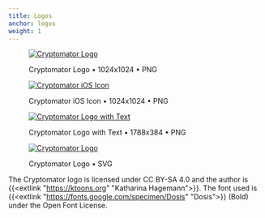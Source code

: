 ```yaml
---
title: Logos
anchor: logos
weight: 1
---
```

<div class="flex flex-wrap -mx-3">
  <div class="w-full px-3 md:w-1/2 lg:w-1/4">
    <figure class="rounded border border-gray-200 shadow bg-white text-center p-2 mb-8">
      <a href="/presskit/cryptomator-logo.png"><img class="inline-block mb-2" src="/presskit/cryptomator-logo.png" alt="Cryptomator Logo"/></a>
      <figcaption>
        <p class="text-sm text-gray-500">Cryptomator Logo • 1024x1024 • PNG</p>
      </figcaption>
    </figure>
  </div>
  <div class="w-full px-3 md:w-1/2 lg:w-1/4">
    <figure class="rounded border border-gray-200 shadow bg-white text-center p-2 mb-8">
      <a href="/presskit/cryptomator-ios-icon.png"><img class="inline-block mb-2" src="/presskit/cryptomator-ios-icon.png" alt="Cryptomator iOS Icon"/></a>
      <figcaption>
        <p class="text-sm text-gray-500">Cryptomator iOS Icon • 1024x1024 • PNG</p>
      </figcaption>
    </figure>
  </div>
  <div class="w-full px-3 lg:w-1/2">
    <figure class="rounded border border-gray-200 shadow bg-white text-center p-2 mb-8">
      <a href="/presskit/cryptomator-logo-text.png"><img class="inline-block mb-2" src="/presskit/cryptomator-logo-text.png" alt="Cryptomator Logo with Text"/></a>
      <figcaption>
        <p class="text-sm text-gray-500">Cryptomator Logo with Text • 1788x384 • PNG</p>
      </figcaption>
    </figure>
  </div>
  <div class="w-full px-3 md:w-1/2 lg:w-1/4">
    <figure class="rounded border border-gray-200 shadow bg-white text-center p-2 mb-8">
      <a href="/presskit/cryptomator-logo.svg"><img class="inline-block mb-2" src="/presskit/cryptomator-logo.svg" alt="Cryptomator Logo"/></a>
      <figcaption>
        <p class="text-sm text-gray-500">Cryptomator Logo • SVG</p>
      </figcaption>
    </figure>
  </div>
</div>

The Cryptomator logo is licensed under CC BY-SA 4.0 and the author is {{<extlink "https://ktoons.org" "Katharina Hagemann">}}. The font used is {{<extlink "https://fonts.google.com/specimen/Dosis" "Dosis">}} (Bold) under the Open Font License.
